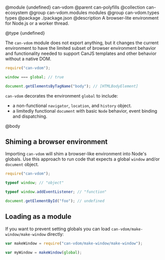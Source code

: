 @module {undefined} can-vdom
@parent can-polyfills
@collection can-ecosystem
@group can-vdom.modules modules
@group can-vdom.types types
@package ./package.json
@description A browser-lite environment for Node.js or a worker thread.

@type {undefined}

The `can-vdom` module does not export anything, but it changes the current
environment to have the limited subset of browser environment behavior and
functionality needed to support CanJS templates and other behavior without
a native DOM.

```js
require("can-vdom");

window === global; // true

document.getElementsByTagName("body"); // [HTMLBodyElement]
```

`can-vdom` decorates the environment `global` to include:

 - a non-functional `navigator`, `location`, and `history` object.
 - a limitedly functional `document` with basic `Node` behavior, event binding and dispatching.



@body



## Shiming a browser environment

Importing `can-vdom` will shim a browser-like environment into Node's globals. Use this approach to run code that expects a global `window` and/or `document` object.

```js
require("can-vdom");

typeof window; // "object"

typeof window.addEventListener; // "function"

document.getElementById("foo"); // undefined
```

## Loading as a module

If you want to prevent setting globals you can load `can-vdom/make-window/make-window` directly:

```js
var makeWindow = require("can-vdom/make-window/make-window");

var myWindow = makeWindow(global);
```
